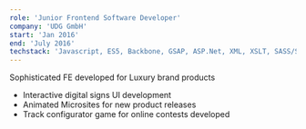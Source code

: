 ```yaml
---
role: 'Junior Frontend Software Developer'
company: 'UDG GmbH'
start: 'Jan 2016'
end: 'July 2016'
techstack: 'Javascript, ES5, Backbone, GSAP, ASP.Net, XML, XSLT, SASS/SCSS, SVN'
---
```

Sophisticated FE developed for Luxury brand products
- Interactive digital signs UI development
- Animated Microsites for new product releases
- Track configurator game for online contests developed
